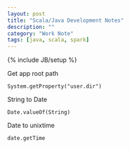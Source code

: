 ```yaml
---
layout: post
title: "Scala/Java Development Notes"
description: ""
category: "Work Note"
tags: [java, scala, spark]
---
```

{% include JB/setup %}

Get app root path

    System.getProperty("user.dir")

<!-- more -->

String to Date

    Date.valueOf(String)

Date to unixtime

    date.getTime
